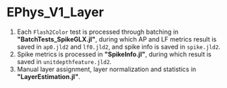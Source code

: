 # EPhys_V1_Layer

1. Each `Flash2Color` test is processed through batching in **"BatchTests_SpikeGLX.jl"**, during which AP and LF metrics result is saved in `ap0.jld2` and `lf0.jld2`, and spike info is saved in `spike.jld2`.
1. Spike metrics is processed in **"SpikeInfo.jl"**, during which result is saved in `unitdepthfeature.jld2`.
1. Manual layer assignment, layer normalization and statistics in **"LayerEstimation.jl"**.
